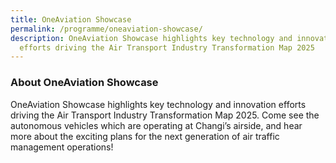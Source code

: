 ```yaml
---
title: OneAviation Showcase
permalink: /programme/oneaviation-showcase/
description: OneAviation Showcase highlights key technology and innovation
  efforts driving the Air Transport Industry Transformation Map 2025
---
```

### **About OneAviation Showcase**

OneAviation Showcase highlights key technology and innovation efforts driving the Air Transport Industry Transformation Map 2025. Come see the autonomous vehicles which are operating at Changi’s airside, and hear more about the exciting plans for the next generation of air traffic management operations!